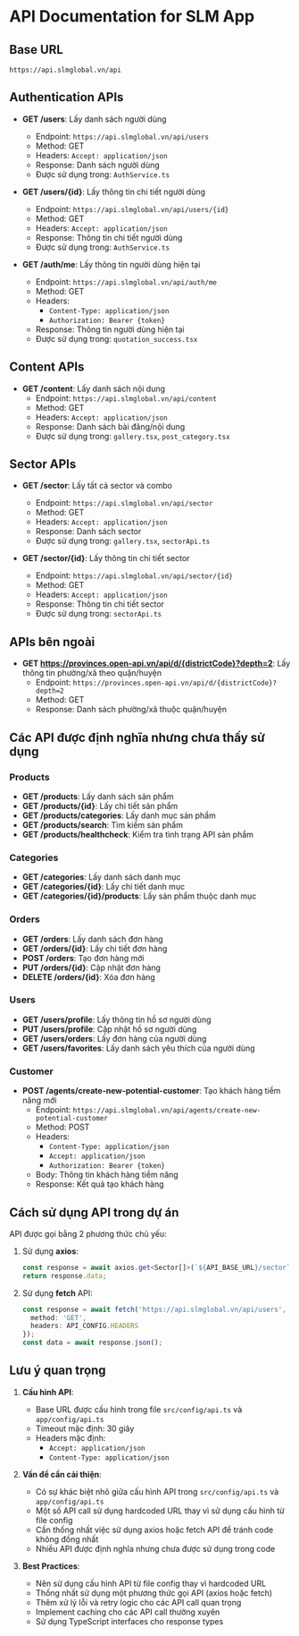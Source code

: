 # API Documentation for SLM App

## Base URL
```
https://api.slmglobal.vn/api
```

## Authentication APIs
- **GET /users**: Lấy danh sách người dùng
  - Endpoint: `https://api.slmglobal.vn/api/users`
  - Method: GET
  - Headers: `Accept: application/json`
  - Response: Danh sách người dùng
  - Được sử dụng trong: `AuthService.ts`

- **GET /users/{id}**: Lấy thông tin chi tiết người dùng
  - Endpoint: `https://api.slmglobal.vn/api/users/{id}`
  - Method: GET
  - Headers: `Accept: application/json`
  - Response: Thông tin chi tiết người dùng
  - Được sử dụng trong: `AuthService.ts`

- **GET /auth/me**: Lấy thông tin người dùng hiện tại
  - Endpoint: `https://api.slmglobal.vn/api/auth/me`
  - Method: GET
  - Headers: 
    - `Content-Type: application/json`
    - `Authorization: Bearer {token}`
  - Response: Thông tin người dùng hiện tại
  - Được sử dụng trong: `quotation_success.tsx`

## Content APIs
- **GET /content**: Lấy danh sách nội dung
  - Endpoint: `https://api.slmglobal.vn/api/content`
  - Method: GET
  - Headers: `Accept: application/json`
  - Response: Danh sách bài đăng/nội dung
  - Được sử dụng trong: `gallery.tsx`, `post_category.tsx`

## Sector APIs
- **GET /sector**: Lấy tất cả sector và combo
  - Endpoint: `https://api.slmglobal.vn/api/sector`
  - Method: GET
  - Headers: `Accept: application/json`
  - Response: Danh sách sector
  - Được sử dụng trong: `gallery.tsx`, `sectorApi.ts`

- **GET /sector/{id}**: Lấy thông tin chi tiết sector
  - Endpoint: `https://api.slmglobal.vn/api/sector/{id}`
  - Method: GET
  - Headers: `Accept: application/json`
  - Response: Thông tin chi tiết sector
  - Được sử dụng trong: `sectorApi.ts`

## APIs bên ngoài
- **GET https://provinces.open-api.vn/api/d/{districtCode}?depth=2**: Lấy thông tin phường/xã theo quận/huyện
  - Endpoint: `https://provinces.open-api.vn/api/d/{districtCode}?depth=2`
  - Method: GET
  - Response: Danh sách phường/xã thuộc quận/huyện

## Các API được định nghĩa nhưng chưa thấy sử dụng
### Products
- **GET /products**: Lấy danh sách sản phẩm
- **GET /products/{id}**: Lấy chi tiết sản phẩm
- **GET /products/categories**: Lấy danh mục sản phẩm
- **GET /products/search**: Tìm kiếm sản phẩm
- **GET /products/healthcheck**: Kiểm tra tình trạng API sản phẩm

### Categories
- **GET /categories**: Lấy danh sách danh mục
- **GET /categories/{id}**: Lấy chi tiết danh mục
- **GET /categories/{id}/products**: Lấy sản phẩm thuộc danh mục

### Orders
- **GET /orders**: Lấy danh sách đơn hàng
- **GET /orders/{id}**: Lấy chi tiết đơn hàng
- **POST /orders**: Tạo đơn hàng mới
- **PUT /orders/{id}**: Cập nhật đơn hàng
- **DELETE /orders/{id}**: Xóa đơn hàng

### Users
- **GET /users/profile**: Lấy thông tin hồ sơ người dùng
- **PUT /users/profile**: Cập nhật hồ sơ người dùng
- **GET /users/orders**: Lấy đơn hàng của người dùng
- **GET /users/favorites**: Lấy danh sách yêu thích của người dùng

### Customer
- **POST /agents/create-new-potential-customer**: Tạo khách hàng tiềm năng mới
  - Endpoint: `https://api.slmglobal.vn/api/agents/create-new-potential-customer`
  - Method: POST
  - Headers: 
    - `Content-Type: application/json`
    - `Accept: application/json`
    - `Authorization: Bearer {token}`
  - Body: Thông tin khách hàng tiềm năng
  - Response: Kết quả tạo khách hàng

## Cách sử dụng API trong dự án
API được gọi bằng 2 phương thức chủ yếu:
1. Sử dụng **axios**:
   ```typescript
   const response = await axios.get<Sector[]>(`${API_BASE_URL}/sector`);
   return response.data;
   ```

2. Sử dụng **fetch** API:
   ```typescript
   const response = await fetch('https://api.slmglobal.vn/api/users', {
     method: 'GET',
     headers: API_CONFIG.HEADERS
   });
   const data = await response.json();
   ```

## Lưu ý quan trọng
1. **Cấu hình API**:
   - Base URL được cấu hình trong file `src/config/api.ts` và `app/config/api.ts`
   - Timeout mặc định: 30 giây
   - Headers mặc định:
     - `Accept: application/json`
     - `Content-Type: application/json`

2. **Vấn đề cần cải thiện**:
   - Có sự khác biệt nhỏ giữa cấu hình API trong `src/config/api.ts` và `app/config/api.ts`
   - Một số API call sử dụng hardcoded URL thay vì sử dụng cấu hình từ file config
   - Cần thống nhất việc sử dụng axios hoặc fetch API để tránh code không đồng nhất
   - Nhiều API được định nghĩa nhưng chưa được sử dụng trong code

3. **Best Practices**:
   - Nên sử dụng cấu hình API từ file config thay vì hardcoded URL
   - Thống nhất sử dụng một phương thức gọi API (axios hoặc fetch)
   - Thêm xử lý lỗi và retry logic cho các API call quan trọng
   - Implement caching cho các API call thường xuyên
   - Sử dụng TypeScript interfaces cho response types
